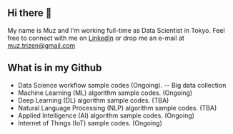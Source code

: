 ## Hi there 👋
My name is Muz and I'm working full-time as Data Scientist in Tokyo. 
Feel free to connect with me on [LinkedIn](https://www.linkedin.com/in/ahmad-muzaffar-baharudin-970698124/) 
or drop me an e-mail at muz.trizen@gmail.com

## What is in my Github
- Data Science workflow sample codes (Ongoing).
-- Big data collection
- Machine Learning (ML) algorithm sample codes. (Ongoing)
- Deep Learning (DL) algorithm sample codes. (TBA)
- Natural Language Processing (NLP) algorithm sample codes. (TBA)
- Applied Intelligence (AI) algorithm sample codes. (Ongoing)
- Internet of Things (IoT) sample codes. (Ongoing)


